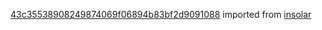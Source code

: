 [43c35538908249874069f06894b83bf2d9091088](https://github.com/insolar/insolar/commit/43c35538908249874069f06894b83bf2d9091088) imported from [insolar](https://github.com/insolar/insolar)
